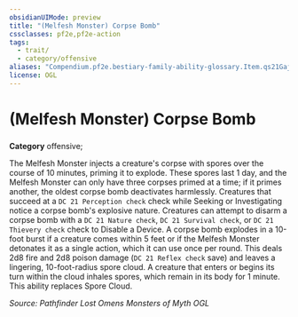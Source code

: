 ```yaml
---
obsidianUIMode: preview
title: "(Melfesh Monster) Corpse Bomb"
cssclasses: pf2e,pf2e-action
tags:
  - trait/
  - category/offensive
aliases: "Compendium.pf2e.bestiary-family-ability-glossary.Item.qs21GajPmFYel3pc"
license: OGL
---
```

# (Melfesh Monster) Corpse Bomb

### 

**Category** offensive; 




The Melfesh Monster injects a creature's corpse with spores over the course of 10 minutes, priming it to explode. These spores last 1 day, and the Melfesh Monster can only have three corpses primed at a time; if it primes another, the oldest corpse bomb deactivates harmlessly. Creatures that succeed at a `DC 21 Perception check` check while Seeking or Investigating notice a corpse bomb's explosive nature. Creatures can attempt to disarm a corpse bomb with a `DC 21 Nature check`, `DC 21 Survival check`, or `DC 21 Thievery check` check to Disable a Device. A corpse bomb explodes in a 10-foot burst if a creature comes within 5 feet or if the Melfesh Monster detonates it as a single action, which it can use once per round. This deals 2d8 fire and 2d8 poison damage (`DC 21 Reflex check` save) and leaves a lingering, 10-foot-radius spore cloud. A creature that enters or begins its turn within the cloud inhales spores, which remain in its body for 1 minute. This ability replaces Spore Cloud.

*Source: Pathfinder Lost Omens Monsters of Myth*
*OGL*